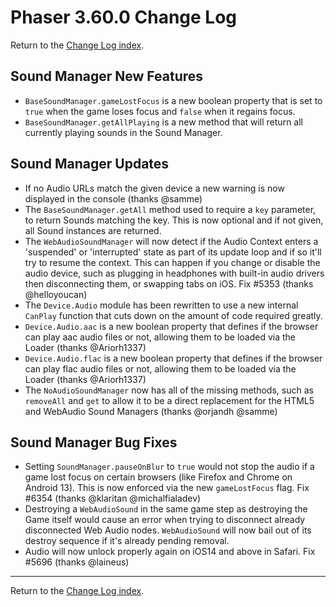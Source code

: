# Phaser 3.60.0 Change Log

Return to the [Change Log index](CHANGELOG-v3.60.md).

## Sound Manager New Features

* `BaseSoundManager.gameLostFocus` is a new boolean property that is set to `true` when the game loses focus and `false` when it regains focus.
* `BaseSoundManager.getAllPlaying` is a new method that will return all currently playing sounds in the Sound Manager.

## Sound Manager Updates

* If no Audio URLs match the given device a new warning is now displayed in the console (thanks @samme)
* The `BaseSoundManager.getAll` method used to require a `key` parameter, to return Sounds matching the key. This is now optional and if not given, all Sound instances are returned.
* The `WebAudioSoundManager` will now detect if the Audio Context enters a 'suspended' or 'interrupted' state as part of its update loop and if so it'll try to resume the context. This can happen if you change or disable the audio device, such as plugging in headphones with built-in audio drivers then disconnecting them, or swapping tabs on iOS. Fix #5353 (thanks @helloyoucan)
* The `Device.Audio` module has been rewritten to use a new internal `CanPlay` function that cuts down on the amount of code required greatly.
* `Device.Audio.aac` is a new boolean property that defines if the browser can play aac audio files or not, allowing them to be loaded via the Loader (thanks @Ariorh1337)
* `Device.Audio.flac` is a new boolean property that defines if the browser can play flac audio files or not, allowing them to be loaded via the Loader (thanks @Ariorh1337)
* The `NoAudioSoundManager` now has all of the missing methods, such as `removeAll` and `get` to allow it to be a direct replacement for the HTML5 and WebAudio Sound Managers (thanks @orjandh @samme)

## Sound Manager Bug Fixes

* Setting `SoundManager.pauseOnBlur` to `true` would not stop the audio if a game lost focus on certain browsers (like Firefox and Chrome on Android 13). This is now enforced via the new `gameLostFocus` flag. Fix #6354 (thanks @klaritan @michalfialadev)
* Destroying a `WebAudioSound` in the same game step as destroying the Game itself would cause an error when trying to disconnect already disconnected Web Audio nodes. `WebAudioSound` will now bail out of its destroy sequence if it's already pending removal.
* Audio will now unlock properly again on iOS14 and above in Safari. Fix #5696 (thanks @laineus)

---------------------------------------

Return to the [Change Log index](CHANGELOG-v3.60.md).

